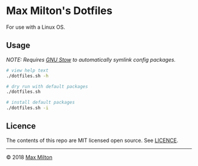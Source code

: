 # Max Milton's Dotfiles

For use with a Linux OS.

## Usage

_NOTE: Requires [GNU Stow](https://www.gnu.org/software/stow/) to automatically symlink config packages._

```bash
# view help text
./dotfiles.sh -h

# dry run with default packages
./dotfiles.sh

# install default packages
./dotfiles.sh -i
```

## Licence

The contents of this repo are MIT licensed open source. See [LICENCE](https://github.com/MaxMilton/dotfiles/blob/master/LICENCE).

-----

© 2018 [Max Milton](https://maxmilton.com)
